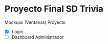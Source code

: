 # Proyecto Final SD Trivia

Mockups (Ventanas) Proyecto
  
 -[x] Login
 -[ ] Dashboard Administrador
